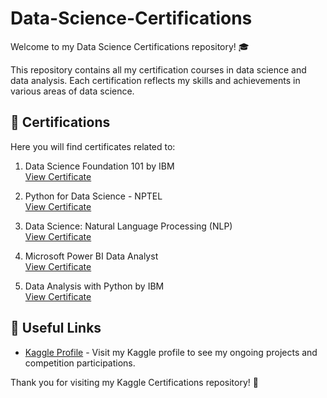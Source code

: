 # Data-Science-Certifications

Welcome to my Data Science Certifications repository! 🎓

This repository contains all my certification courses in data science and data analysis. Each certification reflects my skills and achievements in various areas of data science.

## 📜 Certifications

Here you will find certificates related to:
1. Data Science Foundation 101 by IBM  
   [View Certificate](./DataScience-101.pdf)
   
2. Python for Data Science - NPTEL  
   [View Certificate](./NPTEL23CS99S3516011910066404.pdf)
   
3. Data Science: Natural Language Processing (NLP)  
   [View Certificate](./udemy-nlp.pdf)
   
4. Microsoft Power BI Data Analyst  
   [View Certificate](./Microsoft-PL-300-Exam-Preparation-and-Practice.pdf)

5. Data Analysis with Python by IBM   
   [View Certificate](./data-analysis-with-python-IBM.pdf)

## 🔗 Useful Links

- [Kaggle Profile](https://www.kaggle.com/khagendrasamal) - Visit my Kaggle profile to see my ongoing projects and competition participations.

Thank you for visiting my Kaggle Certifications repository! 🚀
